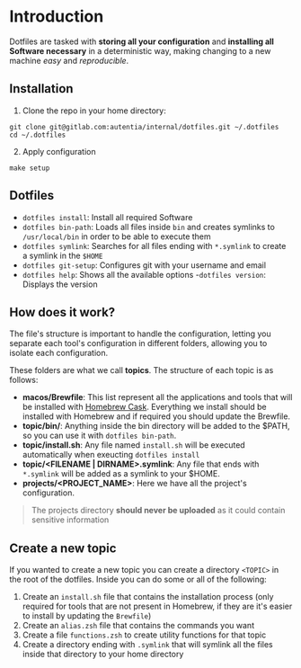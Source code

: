 # Introduction

Dotfiles are tasked with **storing all your configuration** and **installing all Software necessary** in a deterministic way, making changing to a new machine _easy_ and _reproducible_.

## Installation

1. Clone the repo in your home directory:
  ```shell
  git clone git@gitlab.com:autentia/internal/dotfiles.git ~/.dotfiles
  cd ~/.dotfiles
  ```
2. Apply configuration
  ```shell
  make setup
  ```

## Dotfiles

- `dotfiles install`: Install all required Software
- `dotfiles bin-path`: Loads all files inside `bin` and creates symlinks to `/usr/local/bin` in order to be able to execute them
- `dotfiles symlink`: Searches for all files ending with `*.symlink` to create a symlink in the `$HOME`
- `dotfiles git-setup`: Configures git with your username and email
- `dotfiles help`: Shows all the available options
-`dotfiles version`: Displays the version

## How does it work?

The file's structure is important to handle the configuration, letting you separate each tool's configuration in different folders, allowing you to isolate each configuration.

These folders are what we call **topics**. The structure of each topic is as follows:

- **macos/Brewfile**: This list represent all the applications and tools that will be installed with [Homebrew Cask](http://caskroom.io). Everything we install should be installed with Homebrew and if required you should update the Brewfile.
- **topic/bin/**: Anything inside the bin directory will be added to the $PATH, so you can use it with `dotfiles bin-path`.
- **topic/install.sh**: Any file named `install.sh` will be executed automatically when exeucting `dotfiles install`
- **topic/\<FILENAME | DIRNAME>.symlink**: Any file that ends with `*.symlink` will be added as a symlink to your $HOME.
- **projects/<PROJECT_NAME>**: Here we have all the project's configuration.

> The projects directory **should never be uploaded** as it could contain sensitive information

## Create a new topic

If you wanted to create a new topic you can create a directory `<TOPIC>` in the root of the dotfiles. Inside you can do some or all of the following:

1. Create an `install.sh` file that contains the installation process (only required for tools that are not present in Homebrew, if they are it's easier to install by updating the `Brewfile`)
2. Create an `alias.zsh` file that contains the commands you want
3. Create a file `functions.zsh` to create utility functions for that topic
4. Create a directory ending with `.symlink` that will symlink all the files inside that directory to your home directory

